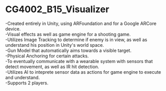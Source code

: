 # CG4002_B15_Visualizer
-Created entirely in Unity, using ARFoundation and for a Google ARCore device.  
-Visual effects as well as game engine for a shooting game.  
-Utilizes Image Tracking to determine if enemy is in view, as well as understand his position in Unity's world space.  
-Gun Model that automatically aims towards a visible target.  
-Physical Anchoring for certain attacks.  
-To eventually communicate with a wearable system with sensors that detect movement, as well as IR hit detection.  
-Utilizes AI to inteprete sensor data as actions for game engine to execute and understand.  
-Supports 2 players.
